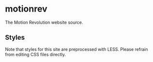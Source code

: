 motionrev
=========

The Motion Revolution website source.

Styles
------

Note that styles for this site are preprocessed with LESS. Please refrain from editing CSS files directly.
